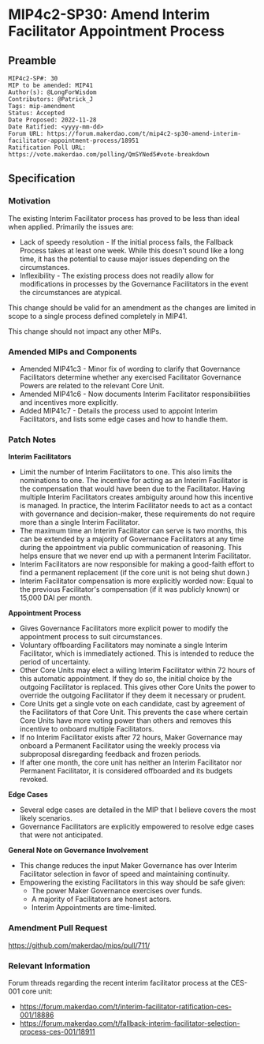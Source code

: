 # MIP4c2-SP30: Amend Interim Facilitator Appointment Process

## Preamble

```
MIP4c2-SP#: 30
MIP to be amended: MIP41
Author(s): @LongForWisdom
Contributors: @Patrick_J
Tags: mip-amendment
Status: Accepted
Date Proposed: 2022-11-28
Date Ratified: <yyyy-mm-dd>
Forum URL: https://forum.makerdao.com/t/mip4c2-sp30-amend-interim-facilitator-appointment-process/18951
Ratification Poll URL: https://vote.makerdao.com/polling/QmSYNed5#vote-breakdown
```
## Specification

### Motivation

The existing Interim Facilitator process has proved to be less than ideal when applied. Primarily the issues are:
* Lack of speedy resolution - If the initial process fails, the Fallback Process takes at least one week. While this doesn't sound like a long time, it has the potential to cause major issues depending on the circumstances.
* Inflexibility - The existing process does not readily allow for modifications in processes by the Governance Facilitators in the event the circumstances are atypical.

This change should be valid for an amendment as the changes are limited in scope to a single process defined completely in MIP41.

This change should not impact any other MIPs.

### Amended MIPs and Components
- Amended MIP41c3 - Minor fix of wording to clarify that Governance Facilitators determine whether any exercised Facilitator Governance Powers are related to the relevant Core Unit.
- Amended MIP41c6 - Now documents Interim Facilitator responsibilities and incentives more explicitly.
- Added MIP41c7 - Details the process used to appoint Interim Facilitators, and lists some edge cases and how to handle them.

### Patch Notes

**Interim Facilitators**
* Limit the number of Interim Facilitators to one. This also limits the nominations to one. The incentive for acting as an Interim Facilitator is the compensation that would have been due to the Facilitator. Having multiple Interim Facilitators creates ambiguity around how this incentive is managed. In practice, the Interim Facilitator needs to act as a contact with governance and decision-maker, these requirements do not require more than a single Interim Facilitator.
* The maximum time an Interim Facilitator can serve is two months, this can be extended by a majority of Governance Facilitators at any time during the appointment via public communication of reasoning. This helps ensure that we never end up with a permanent Interim Facilitator.
* Interim Facilitators are now responsible for making a good-faith effort to find a permanent replacement (if the core unit is not being shut down.)
* Interim Facilitator compensation is more explicitly worded now: Equal to the previous Facilitator's compensation (if it was publicly known) or 15,000 DAI per month.

**Appointment Process**
* Gives Governance Facilitators more explicit power to modify the appointment process to suit circumstances.
* Voluntary offboarding Facilitators may nominate a single Interim Facilitator, which is immediately actioned. This is intended to reduce the period of uncertainty.
* Other Core Units may elect a willing Interim Facilitator within 72 hours of this automatic appointment. If they do so, the initial choice by the outgoing Facilitator is replaced. This gives other Core Units the power to override the outgoing Facilitator if they deem it necessary or prudent.
* Core Units get a single vote on each candidate, cast by agreement of the Facilitators of that Core Unit. This prevents the case where certain Core Units have more voting power than others and removes this incentive to onboard multiple Facilitators.
* If no Interim Facilitator exists after 72 hours, Maker Governance may onboard a Permanent Facilitator using the weekly process via subproposal disregarding feedback and frozen periods.
* If after one month, the core unit has neither an Interim Facilitator nor Permanent Facilitator, it is considered offboarded and its budgets revoked.

**Edge Cases**
* Several edge cases are detailed in the MIP that I believe covers the most likely scenarios.
* Governance Facilitators are explicitly empowered to resolve edge cases that were not anticipated.

**General Note on Governance Involvement**
* This change reduces the input Maker Governance has over Interim Facilitator selection in favor of speed and maintaining continuity.
* Empowering the existing Facilitators in this way should be safe given:
	* The power Maker Governance exercises over funds.
	* A majority of Facilitators are honest actors.
	* Interim Appointments are time-limited.

### Amendment Pull Request

https://github.com/makerdao/mips/pull/711/

### Relevant Information

Forum threads regarding the recent interim facilitator process at the CES-001 core unit:
- <https://forum.makerdao.com/t/interim-facilitator-ratification-ces-001/18886>
- <https://forum.makerdao.com/t/fallback-interim-facilitator-selection-process-ces-001/18911>
